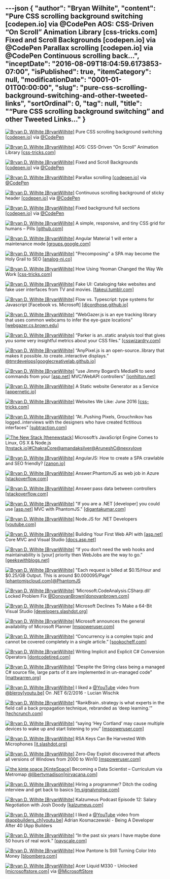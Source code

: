 ---json
{
  "author": "Bryan Wilhite",
  "content": "Pure CSS scrolling background switching [codepen.io] via @CodePen AOS: CSS-Driven “On Scroll” Animation Library [css-tricks.com] Fixed and Scroll Backgrounds [codepen.io] via @CodePen Parallax scrolling [codepen.io] via @CodePen Continuous scrolling back...",
  "inceptDate": "2016-08-09T18:04:59.6173853-07:00",
  "isPublished": true,
  "itemCategory": null,
  "modificationDate": "0001-01-01T00:00:00",
  "slug": "pure-css-scrolling-background-switching-and-other-tweeted-links",
  "sortOrdinal": 0,
  "tag": null,
  "title": "“Pure CSS scrolling background switching” and other Tweeted Links…"
}
---

[<img alt="Bryan D. Wilhite [BryanWilhite]" src="https://songhay.blob.core.windows.net/shared-social-twitter/BryanWilhite.jpeg">](http://t.co/UNdqV0Z1zz "Bryan D. Wilhite [BryanWilhite]") Pure CSS scrolling background switching [[codepen.io]](http://codepen.io/JTParrett/pen/FfIph) via [@CodePen](http://twitter.com/CodePen)

[<img alt="Bryan D. Wilhite [BryanWilhite]" src="https://songhay.blob.core.windows.net/shared-social-twitter/BryanWilhite.jpeg">](http://t.co/UNdqV0Z1zz "Bryan D. Wilhite [BryanWilhite]") AOS: CSS-Driven “On Scroll” Animation Library [[css-tricks.com]](https://css-tricks.com/aos-css-driven-scroll-animation-library/)

[<img alt="Bryan D. Wilhite [BryanWilhite]" src="https://songhay.blob.core.windows.net/shared-social-twitter/BryanWilhite.jpeg">](http://t.co/UNdqV0Z1zz "Bryan D. Wilhite [BryanWilhite]") Fixed and Scroll Backgrounds [[codepen.io]](http://codepen.io/netmagik/pen/raEMgm) via [@CodePen](http://twitter.com/CodePen)

[<img alt="Bryan D. Wilhite [BryanWilhite]" src="https://songhay.blob.core.windows.net/shared-social-twitter/BryanWilhite.jpeg">](http://t.co/UNdqV0Z1zz "Bryan D. Wilhite [BryanWilhite]") Parallax scrolling [[codepen.io]](http://codepen.io/AntonMalmstrom/pen/bkLuw) via [@CodePen](http://twitter.com/CodePen)

[<img alt="Bryan D. Wilhite [BryanWilhite]" src="https://songhay.blob.core.windows.net/shared-social-twitter/BryanWilhite.jpeg">](http://t.co/UNdqV0Z1zz "Bryan D. Wilhite [BryanWilhite]") Continuous scrolling background of sticky header [[codepen.io]](http://codepen.io/dghez/pen/sfmya) via [@CodePen](http://twitter.com/CodePen)

[<img alt="Bryan D. Wilhite [BryanWilhite]" src="https://songhay.blob.core.windows.net/shared-social-twitter/BryanWilhite.jpeg">](http://t.co/UNdqV0Z1zz "Bryan D. Wilhite [BryanWilhite]") Fixed background full sections [[codepen.io]](http://codepen.io/justinaven/pen/bdKPbO) via [@CodePen](http://twitter.com/CodePen)

[<img alt="Bryan D. Wilhite [BryanWilhite]" src="https://songhay.blob.core.windows.net/shared-social-twitter/BryanWilhite.jpeg">](http://t.co/UNdqV0Z1zz "Bryan D. Wilhite [BryanWilhite]") A simple, responsive, and tiny CSS grid for humans – Pills [[github.com]](https://github.com/rohitkrai03/pills)

[<img alt="Bryan D. Wilhite [BryanWilhite]" src="https://songhay.blob.core.windows.net/shared-social-twitter/BryanWilhite.jpeg">](http://t.co/UNdqV0Z1zz "Bryan D. Wilhite [BryanWilhite]") Angular Material 1 will enter a maintenance mode [[groups.google.com]](https://groups.google.com/forum/#!topic/ngmaterial/4ActiQp3nA0)

[<img alt="Bryan D. Wilhite [BryanWilhite]" src="https://songhay.blob.core.windows.net/shared-social-twitter/BryanWilhite.jpeg">](http://t.co/UNdqV0Z1zz "Bryan D. Wilhite [BryanWilhite]") "Precomposing" a SPA may become the Holy Grail to SEO [[analog-ni.co]](http://www.analog-ni.co/precomposing-a-spa-may-become-the-holy-grail-to-seo)

[<img alt="Bryan D. Wilhite [BryanWilhite]" src="https://songhay.blob.core.windows.net/shared-social-twitter/BryanWilhite.jpeg">](http://t.co/UNdqV0Z1zz "Bryan D. Wilhite [BryanWilhite]") How Using Yeoman Changed the Way We Work [[css-tricks.com]](https://css-tricks.com/using-yeoman-changed-way-work/)

[<img alt="Bryan D. Wilhite [BryanWilhite]" src="https://songhay.blob.core.windows.net/shared-social-twitter/BryanWilhite.jpeg">](http://t.co/UNdqV0Z1zz "Bryan D. Wilhite [BryanWilhite]") Fake UI: Cataloging fake websites and fake user interfaces from TV and movies. [[fakeui.tumblr.com]](http://fakeui.tumblr.com/)

[<img alt="Bryan D. Wilhite [BryanWilhite]" src="https://songhay.blob.core.windows.net/shared-social-twitter/BryanWilhite.jpeg">](http://t.co/UNdqV0Z1zz "Bryan D. Wilhite [BryanWilhite]") Flow vs. Typescript: type systems for Javascript [Facebook vs. Microsoft] [[djcordhose.github.io]](http://djcordhose.github.io/flow-vs-typescript/2016_hhjs.html#/)

[<img alt="Bryan D. Wilhite [BryanWilhite]" src="https://songhay.blob.core.windows.net/shared-social-twitter/BryanWilhite.jpeg">](http://t.co/UNdqV0Z1zz "Bryan D. Wilhite [BryanWilhite]") “WebGazer.js is an eye tracking library that uses common webcams to infer the eye-gaze locations” [[webgazer.cs.brown.edu]](https://webgazer.cs.brown.edu/)

[<img alt="Bryan D. Wilhite [BryanWilhite]" src="https://songhay.blob.core.windows.net/shared-social-twitter/BryanWilhite.jpeg">](http://t.co/UNdqV0Z1zz "Bryan D. Wilhite [BryanWilhite]") “Parker is an..static analysis tool that gives you some very insightful metrics about your CSS files.” [[csswizardry.com]](http://csswizardry.com/2016/06/improving-your-css-with-parker/)

[<img alt="Bryan D. Wilhite [BryanWilhite]" src="https://songhay.blob.core.windows.net/shared-social-twitter/BryanWilhite.jpeg">](http://t.co/UNdqV0Z1zz "Bryan D. Wilhite [BryanWilhite]") “AnyPixel.js is an open-source..library that makes it possible..to create..interactive displays.” [@tmrdevelops](http://twitter.com/tmrdevelops)[[googlecreativelab.github.io]](http://googlecreativelab.github.io/anypixel/)

[<img alt="Bryan D. Wilhite [BryanWilhite]" src="https://songhay.blob.core.windows.net/shared-social-twitter/BryanWilhite.jpeg">](http://t.co/UNdqV0Z1zz "Bryan D. Wilhite [BryanWilhite]") “use Jimmy Bogard’s MediatR to send commands from your [[asp.net]](http://ASP.NET) MVC/WebAPI controllers” [[jonhilton.net]](https://jonhilton.net/2016/06/06/simplify-your-controllers-with-the-command-pattern-and-mediatr/)

[<img alt="Bryan D. Wilhite [BryanWilhite]" src="https://songhay.blob.core.windows.net/shared-social-twitter/BryanWilhite.jpeg">](http://t.co/UNdqV0Z1zz "Bryan D. Wilhite [BryanWilhite]") A Static website Generator as a Service [[appernetic.io]](https://appernetic.io/)

[<img alt="Bryan D. Wilhite [BryanWilhite]" src="https://songhay.blob.core.windows.net/shared-social-twitter/BryanWilhite.jpeg">](http://t.co/UNdqV0Z1zz "Bryan D. Wilhite [BryanWilhite]") Websites We Like: June 2016 [[css-tricks.com]](https://css-tricks.com/websites-we-like-june-2016/)

[<img alt="Bryan D. Wilhite [BryanWilhite]" src="https://songhay.blob.core.windows.net/shared-social-twitter/BryanWilhite.jpeg">](http://t.co/UNdqV0Z1zz "Bryan D. Wilhite [BryanWilhite]") “At..Pushing Pixels, Grouchnikov has logged..interviews with the designers who have created fictitious interfaces” [[subtraction.com]](https://www.subtraction.com/2016/06/02/a-conversation-about-fantasy-user-interfaces/)

[<img alt="The New Stack [thenewstack]" src="https://songhay.blob.core.windows.net/shared-social-twitter/thenewstack.png">](http://t.co/GAtnYGjkPr "The New Stack [thenewstack]") Microsoft’s JavaScript Engine Comes to Linux, OS X &amp; Node.js [[tnstack.io]](http://tnstack.io/tw6d302QOQl)[#ChakraCore](http://twitter.com/search?q=%23ChakraCore)[@amandaksilver](http://twitter.com/amandaksilver)[@AruneshC](http://twitter.com/AruneshC)[@nexxylove](http://twitter.com/nexxylove)

[<img alt="Bryan D. Wilhite [BryanWilhite]" src="https://songhay.blob.core.windows.net/shared-social-twitter/BryanWilhite.jpeg">](http://t.co/UNdqV0Z1zz "Bryan D. Wilhite [BryanWilhite]") AngularJS: How to create a SPA crawlable and SEO friendly? [[zanon.io]](http://zanon.io/posts/angularjs-how-to-create-a-spa-crawlable-and-seo-friendly)

[<img alt="Bryan D. Wilhite [BryanWilhite]" src="https://songhay.blob.core.windows.net/shared-social-twitter/BryanWilhite.jpeg">](http://t.co/UNdqV0Z1zz "Bryan D. Wilhite [BryanWilhite]") Answer:PhantomJS as web job in Azure [[stackoverflow.com]](http://stackoverflow.com/a/22913653/22944?stw=2)

[<img alt="Bryan D. Wilhite [BryanWilhite]" src="https://songhay.blob.core.windows.net/shared-social-twitter/BryanWilhite.jpeg">](http://t.co/UNdqV0Z1zz "Bryan D. Wilhite [BryanWilhite]") Answer:pass data between controllers [[stackoverflow.com]](http://stackoverflow.com/a/18191623/22944?stw=2)

[<img alt="Bryan D. Wilhite [BryanWilhite]" src="https://songhay.blob.core.windows.net/shared-social-twitter/BryanWilhite.jpeg">](http://t.co/UNdqV0Z1zz "Bryan D. Wilhite [BryanWilhite]") "If you are a .NET [developer] you could use [[asp.net]](http://ASP.NET) MVC with PhantomJS." [[digantakumar.com]](https://digantakumar.com/2014/03/25/how-to-improve-seo-for-a-spa-which-is-using-net-back-end/)

[<img alt="Bryan D. Wilhite [BryanWilhite]" src="https://songhay.blob.core.windows.net/shared-social-twitter/BryanWilhite.jpeg">](http://t.co/UNdqV0Z1zz "Bryan D. Wilhite [BryanWilhite]") Node.JS for .NET Developers [[youtube.com]](https://www.youtube.com/watch?v=5ZsVj-jq_MU)

[<img alt="Bryan D. Wilhite [BryanWilhite]" src="https://songhay.blob.core.windows.net/shared-social-twitter/BryanWilhite.jpeg">](http://t.co/UNdqV0Z1zz "Bryan D. Wilhite [BryanWilhite]") Building Your First Web API with [[asp.net]](http://ASP.NET) Core MVC and Visual Studio [[docs.asp.net]](https://docs.asp.net/en/latest/tutorials/first-web-api.html)

[<img alt="Bryan D. Wilhite [BryanWilhite]" src="https://songhay.blob.core.windows.net/shared-social-twitter/BryanWilhite.jpeg">](http://t.co/UNdqV0Z1zz "Bryan D. Wilhite [BryanWilhite]") “If you don’t need the web hooks and maintainability is [your] priority then WebJobs are the way to go.” [[geekswithblogs.net]](http://geekswithblogs.net/tmurphy/archive/2016/06/02/application-integration-azure-functions-vs-webjobs.aspx)

[<img alt="Bryan D. Wilhite [BryanWilhite]" src="https://songhay.blob.core.windows.net/shared-social-twitter/BryanWilhite.jpeg">](http://t.co/UNdqV0Z1zz "Bryan D. Wilhite [BryanWilhite]") "Each request is billed at $0.15/Hour and $0.25/GB Output. This is around $0.000095/Page" [[phantomjscloud.com]](https://phantomjscloud.com/)[@PhantomJS](http://twitter.com/PhantomJS)

[<img alt="Bryan D. Wilhite [BryanWilhite]" src="https://songhay.blob.core.windows.net/shared-social-twitter/BryanWilhite.jpeg">](http://t.co/UNdqV0Z1zz "Bryan D. Wilhite [BryanWilhite]") 'Microsoft.CodeAnalysis.CSharp.dll' Locked Problem Fix [@DonovanBrown](http://twitter.com/DonovanBrown)[[donovanbrown.com]](http://www.donovanbrown.com/post/2016/06/05/MicrosoftCodeAnalysisCSharpdll-Locked-Problem-Fix)

[<img alt="Bryan D. Wilhite [BryanWilhite]" src="https://songhay.blob.core.windows.net/shared-social-twitter/BryanWilhite.jpeg">](http://t.co/UNdqV0Z1zz "Bryan D. Wilhite [BryanWilhite]") Microsoft Declines To Make a 64-Bit Visual Studio [[developers.slashdot.org]](https://developers.slashdot.org/story/16/06/04/1429248/microsoft-declines-to-make-a-64-bit-visual-studio?utm_source=feedly1.0mainlinkanon&utm_medium=feed)

[<img alt="Bryan D. Wilhite [BryanWilhite]" src="https://songhay.blob.core.windows.net/shared-social-twitter/BryanWilhite.jpeg">](http://t.co/UNdqV0Z1zz "Bryan D. Wilhite [BryanWilhite]") Microsoft announces the general availability of Microsoft Planner [[mspoweruser.com]](http://mspoweruser.com/microsoft-announces-general-availability-microsoft-planner/)

[<img alt="Bryan D. Wilhite [BryanWilhite]" src="https://songhay.blob.core.windows.net/shared-social-twitter/BryanWilhite.jpeg">](http://t.co/UNdqV0Z1zz "Bryan D. Wilhite [BryanWilhite]") “Concurrency is a complex topic and cannot be covered completely in a single article.” [[sookocheff.com]](http://sookocheff.com/post/concurrency/concurrency-a-primer/)

[<img alt="Bryan D. Wilhite [BryanWilhite]" src="https://songhay.blob.core.windows.net/shared-social-twitter/BryanWilhite.jpeg">](http://t.co/UNdqV0Z1zz "Bryan D. Wilhite [BryanWilhite]") Writing Implicit and Explicit C# Conversion Operators [[dontcodetired.com]](http://dontcodetired.com/blog/post/Writing-Implicit-and-Explicit-C-Conversion-Operators.aspx)

[<img alt="Bryan D. Wilhite [BryanWilhite]" src="https://songhay.blob.core.windows.net/shared-social-twitter/BryanWilhite.jpeg">](http://t.co/UNdqV0Z1zz "Bryan D. Wilhite [BryanWilhite]") “Despite the String class being a managed C# source file, large parts of it are implemented in un-managed code” [[mattwarren.org]](http://mattwarren.org/2016/05/31/Strings-and-the-CLR-a-Special-Relationship/)

[<img alt="Bryan D. Wilhite [BryanWilhite]" src="https://songhay.blob.core.windows.net/shared-social-twitter/BryanWilhite.jpeg">](http://t.co/UNdqV0Z1zz "Bryan D. Wilhite [BryanWilhite]") I liked a [@YouTube](http://twitter.com/YouTube) video from [@bleroy](http://twitter.com/bleroy)[[youtu.be]](http://youtu.be/5MnfrL7gfEs?a) On .NET 6/2/2016 - Lucian Wischik 

[<img alt="Bryan D. Wilhite [BryanWilhite]" src="https://songhay.blob.core.windows.net/shared-social-twitter/BryanWilhite.jpeg">](http://t.co/UNdqV0Z1zz "Bryan D. Wilhite [BryanWilhite]") “RankBrain..strategy is what experts in the field call a back propagation technique, rebranded as ‘deep learning.’” [[techcrunch.com]](http://techcrunch.com/2016/06/04/artificial-intelligence-is-changing-seo-faster-than-you-think/)

[<img alt="Bryan D. Wilhite [BryanWilhite]" src="https://songhay.blob.core.windows.net/shared-social-twitter/BryanWilhite.jpeg">](http://t.co/UNdqV0Z1zz "Bryan D. Wilhite [BryanWilhite]") “saying ‘Hey Cortland’ may cause multiple devices to wake up and start listening to you” [[mspoweruser.com]](http://mspoweruser.com/microsoft-patent-proposes-solution-cacophony-voice-assistants/)

[<img alt="Bryan D. Wilhite [BryanWilhite]" src="https://songhay.blob.core.windows.net/shared-social-twitter/BryanWilhite.jpeg">](http://t.co/UNdqV0Z1zz "Bryan D. Wilhite [BryanWilhite]") RSA Keys Can Be Harvested With Microphones [[it.slashdot.org]](https://it.slashdot.org/story/16/06/04/217222/rsa-keys-can-be-harvested-with-microphones?utm_source=feedly1.0mainlinkanon&utm_medium=feed)

[<img alt="Bryan D. Wilhite [BryanWilhite]" src="https://songhay.blob.core.windows.net/shared-social-twitter/BryanWilhite.jpeg">](http://t.co/UNdqV0Z1zz "Bryan D. Wilhite [BryanWilhite]") Zero-Day Exploit discovered that affects all versions of Windows from 2000 to Win10 [[mspoweruser.com]](http://mspoweruser.com/zero-day-exploit-found-affects-versions-windows-2000-w10/)

[<img alt="the kinte space [KinteSpace]" src="https://songhay.blob.core.windows.net/shared-social-twitter/KinteSpace.png">](http://t.co/s5roAXuR0y "the kinte space [KinteSpace]") Becoming a Data Scientist – Curriculum via Metromap [@libertymadison](http://twitter.com/libertymadison)[[nirvacana.com]](http://nirvacana.com/thoughts/becoming-a-data-scientist/)

[<img alt="Bryan D. Wilhite [BryanWilhite]" src="https://songhay.blob.core.windows.net/shared-social-twitter/BryanWilhite.jpeg">](http://t.co/UNdqV0Z1zz "Bryan D. Wilhite [BryanWilhite]") Hiring a programmer? Ditch the coding interview and get back to basics [[m.signalvnoise.com]](https://m.signalvnoise.com/hiring-a-programmer-ditch-the-coding-interview-and-get-back-to-basics-f5c43e369eaf)

[<img alt="Bryan D. Wilhite [BryanWilhite]" src="https://songhay.blob.core.windows.net/shared-social-twitter/BryanWilhite.jpeg">](http://t.co/UNdqV0Z1zz "Bryan D. Wilhite [BryanWilhite]") Kalzumeus Podcast Episode 12: Salary Negotiation with Josh Doody [[kalzumeus.com]](http://www.kalzumeus.com/2016/06/03/kalzumeus-podcast-episode-12-salary-negotiation-with-josh-doody/)

[<img alt="Bryan D. Wilhite [BryanWilhite]" src="https://songhay.blob.core.windows.net/shared-social-twitter/BryanWilhite.jpeg">](http://t.co/UNdqV0Z1zz "Bryan D. Wilhite [BryanWilhite]") I liked a [@YouTube](http://twitter.com/YouTube) video from [@appbuilders_ch](http://twitter.com/appbuilders_ch)[[youtu.be]](http://youtu.be/GQx_beRMHVg?a) Adrian Kosmaczewski - Being A Developer After 40 (App Builders 

[<img alt="Bryan D. Wilhite [BryanWilhite]" src="https://songhay.blob.core.windows.net/shared-social-twitter/BryanWilhite.jpeg">](http://t.co/UNdqV0Z1zz "Bryan D. Wilhite [BryanWilhite]") “In the past six years I have maybe done 50 hours of real work.” [[payscale.com]](http://www.payscale.com/career-news/2016/05/programmer-fired-after-6-years-realizes-he-doesnt-know-how-to-code)

[<img alt="Bryan D. Wilhite [BryanWilhite]" src="https://songhay.blob.core.windows.net/shared-social-twitter/BryanWilhite.jpeg">](http://t.co/UNdqV0Z1zz "Bryan D. Wilhite [BryanWilhite]") How Pantone Is Still Turning Color Into Money [[bloomberg.com]](http://www.bloomberg.com/news/articles/2015-08-26/how-pantone-is-still-turning-color-into-money)

[<img alt="Bryan D. Wilhite [BryanWilhite]" src="https://songhay.blob.core.windows.net/shared-social-twitter/BryanWilhite.jpeg">](http://t.co/UNdqV0Z1zz "Bryan D. Wilhite [BryanWilhite]") Acer Liquid M330 - Unlocked [[microsoftstore.com]](http://www.microsoftstore.com/store/msusa/en_US/pdp/productID.335427600) via [@MicrosoftStore](http://twitter.com/MicrosoftStore)
